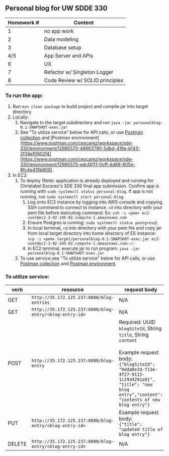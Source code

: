 ## Personal blog for UW SDDE 330
   
   | Homework # | Content                         |
   |------------|---------------------------------|
   | 1          | no app work                     |
   | 2          | Data modeling                   |
   | 3          | Database setup                  |
   | 4/5        | App Server and APIs             |
   | 6          | UX                              |
   | 7          | Refactor w/ Singleton Logger    |
   | 8          | Code Review w/ SOLID principles |

### To run the app:
1. Run `mvn clean package` to build project and compile jar into target directory
2. Locally:
   1. Navigate to the target subdirectory and run `java -jar personalblog-0.1-SNAPSHOT-exec.jar`
   2. See "To utilize service" below for API calls, or use [Postman collection](https://www.postman.com/cescarez/workspace/sde-330/collection/12985570-938b3f8b-3120-4263-aa1c-923a82e6c295?action=share&creator=12985570) and [Postman environment](https://www.postman.com/cescarez/workspace/sde-330/environment/12985570-46663790-5dbd-419e-b143-2f34ef0602f4](https://www.postman.com/cescarez/workspace/sde-330/environment/12985570-edcf4111-0cff-4d88-805e-8fc4e419b809).
3. In EC2:
   1. To deploy (Note: application is already deployed and running for Christabel Escarez's SDE 330 final app submission. Confirm app is running with `sudo systemctl status personal-blog`. If app is not running, run `sudo systemctl start personal-blog`.
      1. Log onto EC2 instance by logging into AWS console and copying SSH command to connect to instance. `cd` into directory with your pem file before executing command. Ex: `ssh -i <pem> ec2-user@ec2-3-92-145-82.compute-1.amazonaws.com`
      2. Ensure Postgres is running: `sudo systemctl status postgresql`
      3. In local terminal, `cd` into directory with your pem file and copy jar from local target directory into home directory of ES instance: `scp -i <pem> target/personalblog-0.1-SNAPSHOT-exec.jar ec2-user@ec2-3-92-145-82.compute-1.amazonaws.com:~/.`
      4. In EC2 terminal, execute jar to run program: `java -jar personalblog-0.1-SNAPSHOT-exec.jar`
   3. To use service,see "To utilize service" below for API calls, or use [Postman collection](https://www.postman.com/cescarez/workspace/sde-330/collection/12985570-938b3f8b-3120-4263-aa1c-923a82e6c295?action=share&creator=12985570) and [Postman environment](https://www.postman.com/cescarez/workspace/sde-330/environment/12985570-d06455f2-0299-4051-8251-5357ab8a661a).

### To utilize service:

  | verb | resource  | request body |
  |------|-----------|--------------|
  | GET | `http://35.172.125.237:8080/blog-entries` | N/A |
  | GET | `http://35.172.125.237:8080/blog-entry/<blog-entry-id>` | N/A |
  | POST | `http://35.172.125.237:8080/blog-entry` | Required: UUID `blogSiteId`, String `title`, String `content`<br/><br/>Example request body:<br/>```{"blogSiteId": "0dda8e3d-f13e-4f27-9115-1c2934291a91", "title": "new blog entry","content": "contents of new blog entry"}``` |
  | PUT | `http://35.172.125.237:8080/blog-entry/<blog-entry-id>` | Example request body:<br/> ```{"title": "updated title of blog entry"}``` |
  | DELETE | `http://35.172.125.237:8080/blog-entry/<blog-entry-id>` | N/A |
